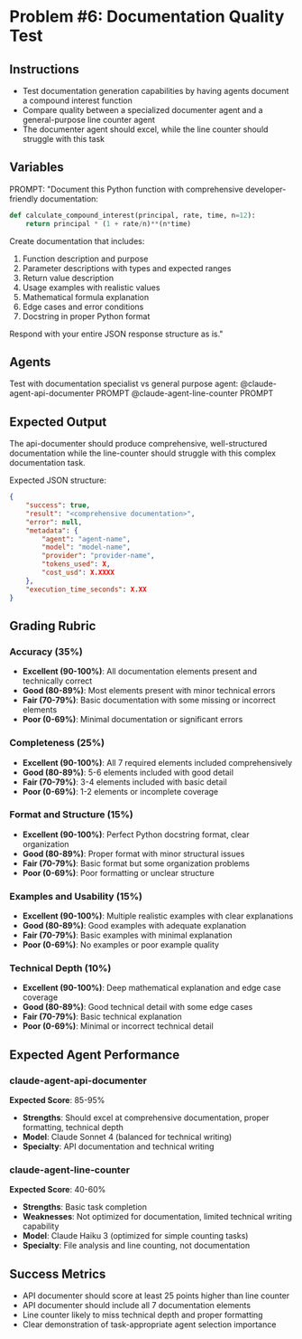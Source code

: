 # Problem #6: Documentation Quality Test
## Instructions
- Test documentation generation capabilities by having agents document a compound interest function
- Compare quality between a specialized documenter agent and a general-purpose line counter agent
- The documenter agent should excel, while the line counter should struggle with this task

## Variables
PROMPT: "Document this Python function with comprehensive developer-friendly documentation:

```python
def calculate_compound_interest(principal, rate, time, n=12):
    return principal * (1 + rate/n)**(n*time)
```

Create documentation that includes:
1. Function description and purpose
2. Parameter descriptions with types and expected ranges
3. Return value description
4. Usage examples with realistic values
5. Mathematical formula explanation
6. Edge cases and error conditions
7. Docstring in proper Python format

Respond with your entire JSON response structure as is."

## Agents
Test with documentation specialist vs general purpose agent:
@claude-agent-api-documenter PROMPT
@claude-agent-line-counter PROMPT

## Expected Output
The api-documenter should produce comprehensive, well-structured documentation while the line-counter should struggle with this complex documentation task.

Expected JSON structure:
```json
{
    "success": true,
    "result": "<comprehensive documentation>",
    "error": null,
    "metadata": {
        "agent": "agent-name",
        "model": "model-name",
        "provider": "provider-name",
        "tokens_used": X,
        "cost_usd": X.XXXX
    },
    "execution_time_seconds": X.XX
}
```

## Grading Rubric

### Accuracy (35%)
- **Excellent (90-100%)**: All documentation elements present and technically correct
- **Good (80-89%)**: Most elements present with minor technical errors
- **Fair (70-79%)**: Basic documentation with some missing or incorrect elements
- **Poor (0-69%)**: Minimal documentation or significant errors

### Completeness (25%)
- **Excellent (90-100%)**: All 7 required elements included comprehensively
- **Good (80-89%)**: 5-6 elements included with good detail
- **Fair (70-79%)**: 3-4 elements included with basic detail
- **Poor (0-69%)**: 1-2 elements or incomplete coverage

### Format and Structure (15%)
- **Excellent (90-100%)**: Perfect Python docstring format, clear organization
- **Good (80-89%)**: Proper format with minor structural issues
- **Fair (70-79%)**: Basic format but some organization problems
- **Poor (0-69%)**: Poor formatting or unclear structure

### Examples and Usability (15%)
- **Excellent (90-100%)**: Multiple realistic examples with clear explanations
- **Good (80-89%)**: Good examples with adequate explanation
- **Fair (70-79%)**: Basic examples with minimal explanation
- **Poor (0-69%)**: No examples or poor example quality

### Technical Depth (10%)
- **Excellent (90-100%)**: Deep mathematical explanation and edge case coverage
- **Good (80-89%)**: Good technical detail with some edge cases
- **Fair (70-79%)**: Basic technical explanation
- **Poor (0-69%)**: Minimal or incorrect technical detail

## Expected Agent Performance

### claude-agent-api-documenter
**Expected Score**: 85-95%
- **Strengths**: Should excel at comprehensive documentation, proper formatting, technical depth
- **Model**: Claude Sonnet 4 (balanced for technical writing)
- **Specialty**: API documentation and technical writing

### claude-agent-line-counter  
**Expected Score**: 40-60%
- **Strengths**: Basic task completion
- **Weaknesses**: Not optimized for documentation, limited technical writing capability
- **Model**: Claude Haiku 3 (optimized for simple counting tasks)
- **Specialty**: File analysis and line counting, not documentation

## Success Metrics
- API documenter should score at least 25 points higher than line counter
- API documenter should include all 7 documentation elements
- Line counter likely to miss technical depth and proper formatting
- Clear demonstration of task-appropriate agent selection importance